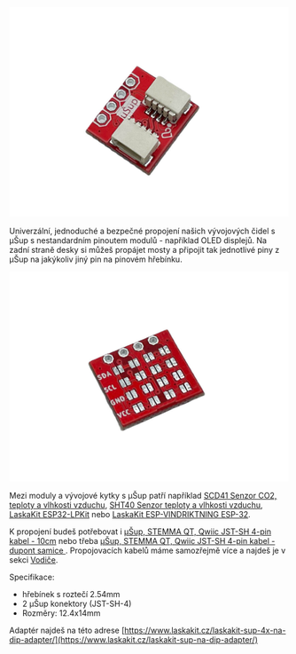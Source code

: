 ![Adaptér s 2x uŠup a hřebínkem a pájecími mosty](https://github.com/LaskaKit/uSup/blob/main/uSUP_DIP/img/4.jpg)

Univerzální, jednoduché a bezpečné propojení našich vývojových čidel s μŠup s nestandardním pinoutem modulů - například OLED displejů. Na zadní straně desky si můžeš propájet 
mosty a připojit tak jednotlivé piny z μŠup na jakýkoliv jiný pin na pinovém hřebínku.

![uŠup_2x a hřebínkem a pájecími mosty](https://github.com/LaskaKit/uSup/blob/main/uSUP_DIP/img/2.jpg)

Mezi moduly a vývojové kytky s μŠup patří například [SCD41 Senzor CO2, teploty a vlhkosti vzduchu](https://www.laskakit.cz/laskakit-scd41-senzor-co2--teploty-a-vlhkosti-vzduchu/), 
[SHT40 Senzor teploty a vlhkosti vzduchu](https://www.laskakit.cz/laskakit-sht40-senzor-teploty-a-vlhkosti-vzduchu/), [LaskaKit ESP32-LPKit](https://www.laskakit.cz/laskakit-esp32-lpkit-pcb-antenna-2/) nebo 
[LaskaKit ESP-VINDRIKTNING ESP-32](https://www.laskakit.cz/laskakit-esp-vindriktning-esp-32-i2c/).

K propojení budeš potřebovat i [μŠup, STEMMA QT, Qwiic JST-SH 4-pin kabel - 10cm](https://www.laskakit.cz/--sup--stemma-qt--qwiic-jst-sh-4-pin-kabel-10cm/) nebo třeba [ μŠup, STEMMA QT, Qwiic JST-SH 4-pin kabel - dupont samice ](https://www.laskakit.cz/--sup--stemma-qt--qwiic-jst-sh-4-pin-kabel-dupont-samice/).
Propojovacích kabelů máme samozřejmě více a najdeš je v sekci [Vodiče](https://www.laskakit.cz/vodice/).

Specifikace:
- hřebínek s roztečí 2.54mm
- 2 μŠup konektory (JST-SH-4)
- Rozměry: 12.4x14mm

Adaptér najdeš na této adrese [https://www.laskakit.cz/laskakit-sup-4x-na-dip-adapter/](https://www.laskakit.cz/laskakit-sup-na-dip-adapter/)
